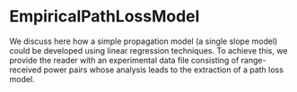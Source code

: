 # EmpiricalPathLossModel

We discuss here how a simple propagation model (a single slope model) could be developed using linear regression techniques. To achieve this, we provide the reader with an experimental data file consisting of range-received power pairs whose analysis leads to the extraction of a path loss model. 
